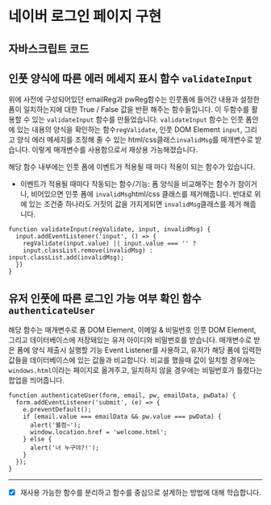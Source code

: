 # 네이버 로그인 페이지 구현

## 자바스크립트 코드

## 인풋 양식에 따른 에러 메세지 표시 함수 `validateInput`
위에 사전에 구성되어있던 emailReg과 pwReg함수는 인풋폼에 들어간 내용과 설정한 폼이
일치하는지에 대한 True / False 값을 반환 해주는 함수들입니다. 이 두함수를 활용할 수 있는 `validateInput` 함수를 만들었습니다. `validateInput` 함수는
인풋 폼안 에 있는 내용의 양식을 확인하는 함수`regValidate`, 인풋 DOM Element `input`, 그리고 양식 에러 메세지를 조정해 줄 수 있는 html/css클래스`invalidMsg`를 매개변수로 받습니다.
이렇게 매개변수를 사용함으로서 재상용 가능해졌습니다.

해당 함수 내부에는 인풋 폼에 이벤트가 적용될 때 마다 적용이 되는 함수가 있습니다.
- 이벤트가 적용될 때마다 작동되는 함수/기능: 
폼 양식을 비교해주는 함수가 참이거나, 비어있으면 인풋 폼에 `invalidMsg`html/css 클래스를 제거해줍니다. 반대로
위에 있는 조건중 하나라도 거짓의 값을 가지게되면 `invalidMsg`클래스를 제거 해줍니다.
```
function validateInput(regValidate, input, invalidMsg) {
  input.addEventListener('input', () => {
    regValidate(input.value) || input.value === '' ? 
    input.classList.remove(invalidMsg) : input.classList.add(invalidMsg);
  })
}
```

## 유저 인풋에 따른 로그인 가능 여부 확인 함수 `authenticateUser`
해당 함수는 매개변수로 폼 DOM Element, 이메일 & 비밀번호 인풋 DOM Element, 그리고 데이터베이스에 저장돼있는 유저 아이디와 비밀번호를 받습니다.
매개변수로 받은 폼에 양식 제출시 실행할 기능 Event Listener를 사용하고, 유저가 해당 폼에 입력한 값들을 데이터베이스에 있는 값들과 비교합니다.
비교를 했을때 값이 일치할 경우에는 `windows.html`이라는 페이지로 옮겨주고, 일치하지 않을 경우에는 비밀번호가 틀렸다는 팝업을 띄어줍니다.
```
function authenticateUser(form, email, pw, emailData, pwData) {
  form.addEventListener('submit', (e) => {
    e.preventDefault();   
    if (email.value === emailData && pw.value === pwData) {
      alert('웰컴~');
      window.location.href = 'welcome.html';
    } else {
      alert('너 누구야?!');
    }
  });
}
```

---
- [x] 재사용 가능한 함수를 분리하고 함수를 중심으로 설계하는 방법에 대해 학습합니다.








